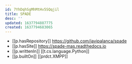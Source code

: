 ```yaml
---
id: 7YhDqhSgMhMtHv5SQqjil
title: SPADE
desc: ''
updated: 1637794887775
created: 1637794683065
---
```




- [[p.hasRepository]] https://github.com/javipalanca/spade
- [[p.hasSite]] https://spade-mas.readthedocs.io
- [[p.writtenIn]] [[t.cs.language.Python]]
- [[p.builtOn]] [[prdct.XMPP]]

